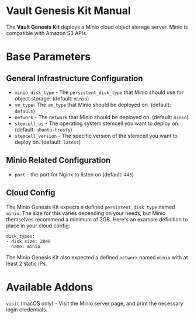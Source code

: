 # Vault Genesis Kit Manual

The **Vault Genesis Kit** deploys a Minio cloud object storage server. Minio is
compatible with Amazon S3 APIs.


# Base Parameters

## General Infrastructure Configuration
* `minio_disk_type` - The `persistent_disk_type` that Minio
  should use for object storage.  (default: `minio`)
* `vm_type`- The `vm_type` that Minio should be
  deployed on. (default: `default`) 
* `network` - The `network` that Minio should be
  deployed on. (default: `minio`)
* `stemcell_os` - The operating system stemcell you
  want to deploy on. (default: `ubuntu-trusty`)
* `stemcell_version` - The specific version of the stemcell
  you want to deploy on. (default: `latest`)

## Minio Related Configuration
* `port` -  the port for Nginx to listen on (default: `443`)

## Cloud Config
The Minio Genesis Kit expects a defined `persistent_disk_type` named `minio`.
The size for this varies depending on your needs, but Minio themselves recommend
a minimum of 2GB. Here's an example definition to place in your cloud config:
```
disk_types:
- disk_size: 2048
  name: minio
```

The Minio Genesis Kit also expected a defined `network` named `minio` with at
least 2 static IPs. 

# Available Addons
`visit` (macOS only) - Visit the Minio server page, and print the necessary
login credentials.